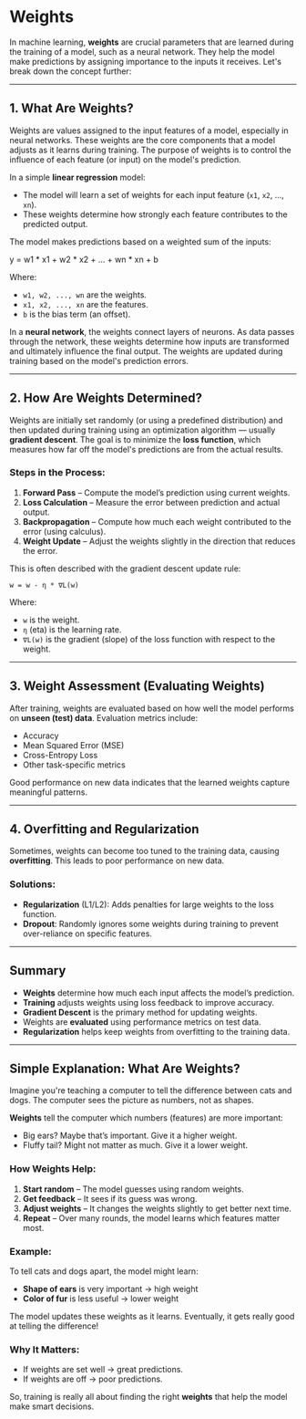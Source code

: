 # Weights

In machine learning, **weights** are crucial parameters that are learned during the training of a model, such as a neural network. They help the model make predictions by assigning importance to the inputs it receives. Let's break down the concept further:

---

## 1. **What Are Weights?**

Weights are values assigned to the input features of a model, especially in neural networks. These weights are the core components that a model adjusts as it learns during training. The purpose of weights is to control the influence of each feature (or input) on the model's prediction.

In a simple **linear regression** model:

- The model will learn a set of weights for each input feature (`x1`, `x2`, ..., `xn`).
- These weights determine how strongly each feature contributes to the predicted output.

The model makes predictions based on a weighted sum of the inputs:

y = w1 * x1 + w2 * x2 + ... + wn * xn + b


Where:
- `w1, w2, ..., wn` are the weights.
- `x1, x2, ..., xn` are the features.
- `b` is the bias term (an offset).

In a **neural network**, the weights connect layers of neurons. As data passes through the network, these weights determine how inputs are transformed and ultimately influence the final output. The weights are updated during training based on the model's prediction errors.

---

## 2. **How Are Weights Determined?**

Weights are initially set randomly (or using a predefined distribution) and then updated during training using an optimization algorithm — usually **gradient descent**. The goal is to minimize the **loss function**, which measures how far off the model's predictions are from the actual results.

### Steps in the Process:

1. **Forward Pass** – Compute the model’s prediction using current weights.
2. **Loss Calculation** – Measure the error between prediction and actual output.
3. **Backpropagation** – Compute how much each weight contributed to the error (using calculus).
4. **Weight Update** – Adjust the weights slightly in the direction that reduces the error.

This is often described with the gradient descent update rule:

`w = w - η * ∇L(w)`


Where:
- `w` is the weight.
- `η` (eta) is the learning rate.
- `∇L(w)` is the gradient (slope) of the loss function with respect to the weight.

---

## 3. **Weight Assessment (Evaluating Weights)**

After training, weights are evaluated based on how well the model performs on **unseen (test) data**. Evaluation metrics include:

- Accuracy
- Mean Squared Error (MSE)
- Cross-Entropy Loss
- Other task-specific metrics

Good performance on new data indicates that the learned weights capture meaningful patterns.

---

## 4. **Overfitting and Regularization**

Sometimes, weights can become too tuned to the training data, causing **overfitting**. This leads to poor performance on new data.

### Solutions:

- **Regularization** (L1/L2): Adds penalties for large weights to the loss function.
- **Dropout**: Randomly ignores some weights during training to prevent over-reliance on specific features.

---

## Summary

- **Weights** determine how much each input affects the model’s prediction.
- **Training** adjusts weights using loss feedback to improve accuracy.
- **Gradient Descent** is the primary method for updating weights.
- Weights are **evaluated** using performance metrics on test data.
- **Regularization** helps keep weights from overfitting to the training data.

---

## Simple Explanation: What Are Weights?

Imagine you're teaching a computer to tell the difference between cats and dogs. The computer sees the picture as numbers, not as shapes.

**Weights** tell the computer which numbers (features) are more important:

- Big ears? Maybe that’s important. Give it a higher weight.
- Fluffy tail? Might not matter as much. Give it a lower weight.

### How Weights Help:

1. **Start random** – The model guesses using random weights.
2. **Get feedback** – It sees if its guess was wrong.
3. **Adjust weights** – It changes the weights slightly to get better next time.
4. **Repeat** – Over many rounds, the model learns which features matter most.

### Example:

To tell cats and dogs apart, the model might learn:

- **Shape of ears** is very important → high weight
- **Color of fur** is less useful → lower weight

The model updates these weights as it learns. Eventually, it gets really good at telling the difference!

### Why It Matters:

- If weights are set well → great predictions.
- If weights are off → poor predictions.

So, training is really all about finding the right **weights** that help the model make smart decisions.
